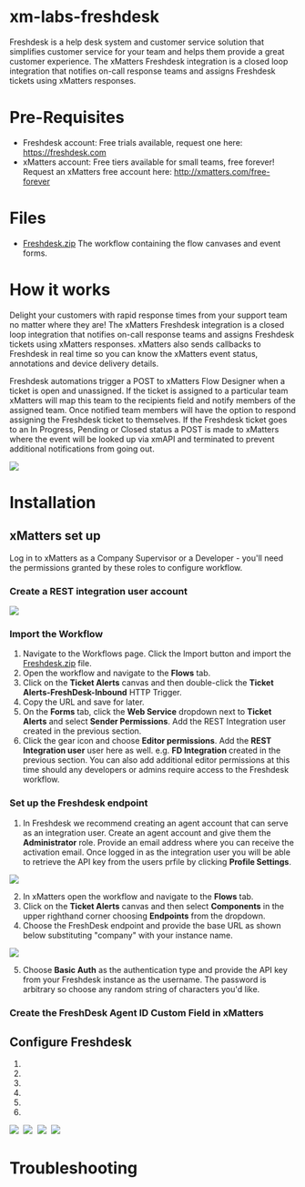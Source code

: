 # xm-labs-freshdesk
Freshdesk is a help desk system and customer service solution that simplifies customer service for your team and helps them provide a great customer experience. The xMatters Freshdesk integration is a closed loop integration that notifies on-call response teams and assigns Freshdesk tickets using xMatters responses. 

# Pre-Requisites
* Freshdesk account: Free trials available, request one here: https://freshdesk.com
* xMatters account: Free tiers available for small teams, free forever! Request an xMatters free account here: http://xmatters.com/free-forever

# Files
* <a href="https://github.com/TastyWavez/xm-labs-freshdesk/blob/master/Freshdesk.zip">Freshdesk.zip</a> The workflow containing the flow canvases and event forms.


# How it works
Delight your customers with rapid response times from your support team no matter where they are! The xMatters Freshdesk integration  is a closed loop integration that notifies on-call response teams and assigns Freshdesk tickets using xMatters responses.  xMatters also sends callbacks to Freshdesk in real time so you can know the xMatters event status, annotations and device delivery details. 

Freshdesk automations trigger a POST to xMatters Flow Designer when a ticket is open and unassigned. If the ticket is assigned to a particular team xMatters will map this team to the recipients field and notify members of the assigned team. Once notified team members will have the option to respond assigning the Freshdesk ticket to themselves. If the Freshdesk ticket goes to an In Progress, Pending or Closed status a POST is made to xMatters where the event will be looked up via xmAPI and terminated to prevent additional notifications from going out.

<kbd>
  <img src="media/Screen Shot 2020-10-28 at 4.38.30 PM.png">
</kbd>

# Installation 

## xMatters set up

Log in to xMatters as a Company Supervisor or a Developer - you'll need the permissions granted by these roles to configure workflow.

### Create a REST integration user account

<kbd>
  <img src="media/Screen Shot 2020-10-28 at 1.57.55 PM.png">
</kbd> 


### Import the Workflow
1. Navigate to the Workflows page. Click the Import button and import the <a href="https://github.com/TastyWavez/xm-labs-freshdesk/blob/master/Freshdesk.zip">Freshdesk.zip</a> file.
2. Open the workflow and navigate to the **Flows** tab.
3. Click on the **Ticket Alerts** canvas and then double-click the **Ticket Alerts-FreshDesk-Inbound** HTTP Trigger.
4. Copy the URL and save for later.
5. On the **Forms** tab, click the **Web Service** dropdown next to **Ticket Alerts** and select **Sender Permissions**. Add the REST Integration user created in the previous section.
6. Click the gear icon and choose **Editor permissions**. Add the **REST Integration user** user here as well. e.g. **FD Integration** created in the previous section. You can also add additional editor permissions at this time should any developers or admins require access to the Freshdesk workflow.

### Set up the Freshdesk endpoint
1. In Freshdesk we recommend creating an agent account that can serve as an integration user. Create an agent account and give them the **Administrator** role. Provide an email address where you can receive the activation email. Once logged in as the integration user you will be able to retrieve the API key from the users prfile by clicking **Profile Settings**. 

<kbd>
  <img src="media/Screen Shot 2020-10-28 at 5.32.54 PM.png">
</kbd> 

2. In xMatters open the workflow and navigate to the **Flows** tab.
3. Click on the **Ticket Alerts** canvas and then select **Components** in the upper righthand corner choosing **Endpoints** from the dropdown. 
4. Choose the FreshDesk endpoint and provide the base URL as shown below substituting "company" with your instance name. 

<kbd>
  <img src="media/Screen Shot 2020-10-21 at 2.28.53 PM.png">
</kbd>

5. Choose **Basic Auth** as the authentication type and provide the API key from your Freshdesk instance as the username. The password is arbitrary so choose any random string of characters you'd like. 

### Create the FreshDesk Agent ID Custom Field in xMatters

## Configure Freshdesk
1.
2.
3.
4.
5.
6.

<kbd>
  <img src="media/Ticket_Created_FD/Screen Shot 2020-07-13 at 2.34.35 PM.png">
</kbd> 

<kbd>
  <img src="media/Ticket_Created_FD/Screen Shot 2020-10-28 at 4.20.43 PM.png">
</kbd>

<kbd>
  <img src="media/Ticket_Created_FD/Screen Shot 2020-10-28 at 4.22.33 PM.png">
</kbd>

<kbd>
  <img src="media/Ticket_Created_FD/Screen Shot 2020-10-28 at 4.22.42 PM.png">
</kbd>

# Troubleshooting

